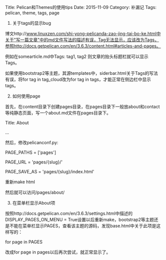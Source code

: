 Title: Pelican和Themes的使用tips
Date: 2015-11-09
Category: 补漏记
Tags: pelican, theme, tags, page

1) 关于tags的显示bug

博文http://www.linuxzen.com/shi-yong-pelicanda-zao-jing-tai-bo-ke.html中关于"写一篇文章"中的md文件写法的描述有误，Tag无法显示，应该改为Tags，参照http://docs.getpelican.com/en/3.6.3/content.html#articles-and-pages。

例如在somearticle.md中Tags: tag1, tag2
则文章的抬头标题栏就可以显示Tags。

如果使用bootstrap2等主题，其源templates中，siderbar.html关于Tags的写法有误，将for tag in tag_cloud改为for tag in tags，才能正常在侧边栏中显示tags。

2) 如何使用page

首先，在content目录下创建pages目录，在pages目录下一般放about和contact等纯静态页面，写一个about.md文件在pages目录下。

Title: About

...

然后，修改pelicanconf.py:

PAGE_PATHS = ['pages']

PAGE_URL = 'pages/{slug}/'

PAGE_SAVE_AS = 'pages/{slug}/index.html'

重新make html

然后就可以访问/pages/about/

3) 在菜单栏显示About项

按照http://docs.getpelican.com/en/3.6.3/settings.html中描述的DISPLAY_PAGES_ON_MENU = True设置以后重新make，bootstrap2等主题还是不能在菜单栏显示PAGES，查看该主题的源码，发现base.html中关于此项是这样写的：

for page in PAGES

改成for page in pages以后再次尝试，就正常显示了。
